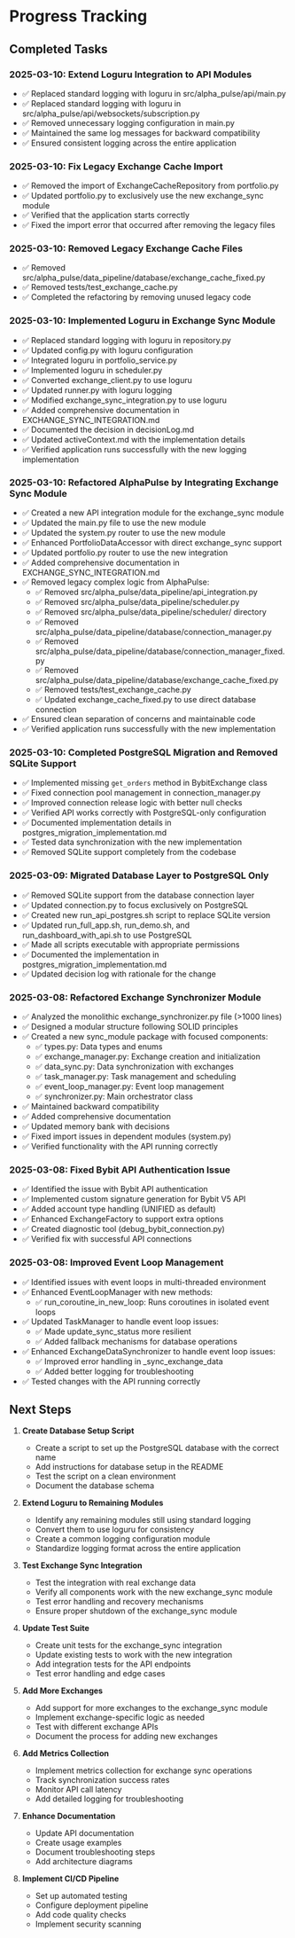 # Progress Tracking

## Completed Tasks

### 2025-03-10: Extend Loguru Integration to API Modules

- ✅ Replaced standard logging with loguru in src/alpha_pulse/api/main.py
- ✅ Replaced standard logging with loguru in src/alpha_pulse/api/websockets/subscription.py
- ✅ Removed unnecessary logging configuration in main.py
- ✅ Maintained the same log messages for backward compatibility
- ✅ Ensured consistent logging across the entire application

### 2025-03-10: Fix Legacy Exchange Cache Import

- ✅ Removed the import of ExchangeCacheRepository from portfolio.py
- ✅ Updated portfolio.py to exclusively use the new exchange_sync module
- ✅ Verified that the application starts correctly
- ✅ Fixed the import error that occurred after removing the legacy files

### 2025-03-10: Removed Legacy Exchange Cache Files

- ✅ Removed src/alpha_pulse/data_pipeline/database/exchange_cache_fixed.py
- ✅ Removed tests/test_exchange_cache.py
- ✅ Completed the refactoring by removing unused legacy code

### 2025-03-10: Implemented Loguru in Exchange Sync Module

- ✅ Replaced standard logging with loguru in repository.py
- ✅ Updated config.py with loguru configuration
- ✅ Integrated loguru in portfolio_service.py
- ✅ Implemented loguru in scheduler.py
- ✅ Converted exchange_client.py to use loguru
- ✅ Updated runner.py with loguru logging
- ✅ Modified exchange_sync_integration.py to use loguru
- ✅ Added comprehensive documentation in EXCHANGE_SYNC_INTEGRATION.md
- ✅ Documented the decision in decisionLog.md
- ✅ Updated activeContext.md with the implementation details
- ✅ Verified application runs successfully with the new logging implementation

### 2025-03-10: Refactored AlphaPulse by Integrating Exchange Sync Module

- ✅ Created a new API integration module for the exchange_sync module
- ✅ Updated the main.py file to use the new module
- ✅ Updated the system.py router to use the new module
- ✅ Enhanced PortfolioDataAccessor with direct exchange_sync support
- ✅ Updated portfolio.py router to use the new integration
- ✅ Added comprehensive documentation in EXCHANGE_SYNC_INTEGRATION.md
- ✅ Removed legacy complex logic from AlphaPulse:
  - ✅ Removed src/alpha_pulse/data_pipeline/api_integration.py
  - ✅ Removed src/alpha_pulse/data_pipeline/scheduler.py
  - ✅ Removed src/alpha_pulse/data_pipeline/scheduler/ directory
  - ✅ Removed src/alpha_pulse/data_pipeline/database/connection_manager.py
  - ✅ Removed src/alpha_pulse/data_pipeline/database/connection_manager_fixed.py
  - ✅ Removed src/alpha_pulse/data_pipeline/database/exchange_cache_fixed.py
  - ✅ Removed tests/test_exchange_cache.py
  - ✅ Updated exchange_cache_fixed.py to use direct database connection
- ✅ Ensured clean separation of concerns and maintainable code
- ✅ Verified application runs successfully with the new implementation

### 2025-03-10: Completed PostgreSQL Migration and Removed SQLite Support

- ✅ Implemented missing `get_orders` method in BybitExchange class
- ✅ Fixed connection pool management in connection_manager.py
- ✅ Improved connection release logic with better null checks
- ✅ Verified API works correctly with PostgreSQL-only configuration
- ✅ Documented implementation details in postgres_migration_implementation.md
- ✅ Tested data synchronization with the new implementation
- ✅ Removed SQLite support completely from the codebase

### 2025-03-09: Migrated Database Layer to PostgreSQL Only

- ✅ Removed SQLite support from the database connection layer
- ✅ Updated connection.py to focus exclusively on PostgreSQL
- ✅ Created new run_api_postgres.sh script to replace SQLite version
- ✅ Updated run_full_app.sh, run_demo.sh, and run_dashboard_with_api.sh to use PostgreSQL
- ✅ Made all scripts executable with appropriate permissions
- ✅ Documented the implementation in postgres_migration_implementation.md
- ✅ Updated decision log with rationale for the change

### 2025-03-08: Refactored Exchange Synchronizer Module

- ✅ Analyzed the monolithic exchange_synchronizer.py file (>1000 lines)
- ✅ Designed a modular structure following SOLID principles
- ✅ Created a new sync_module package with focused components:
  - ✅ types.py: Data types and enums
  - ✅ exchange_manager.py: Exchange creation and initialization
  - ✅ data_sync.py: Data synchronization with exchanges
  - ✅ task_manager.py: Task management and scheduling
  - ✅ event_loop_manager.py: Event loop management
  - ✅ synchronizer.py: Main orchestrator class
- ✅ Maintained backward compatibility
- ✅ Added comprehensive documentation
- ✅ Updated memory bank with decisions
- ✅ Fixed import issues in dependent modules (system.py)
- ✅ Verified functionality with the API running correctly

### 2025-03-08: Fixed Bybit API Authentication Issue

- ✅ Identified the issue with Bybit API authentication
- ✅ Implemented custom signature generation for Bybit V5 API
- ✅ Added account type handling (UNIFIED as default)
- ✅ Enhanced ExchangeFactory to support extra options
- ✅ Created diagnostic tool (debug_bybit_connection.py)
- ✅ Verified fix with successful API connections

### 2025-03-08: Improved Event Loop Management

- ✅ Identified issues with event loops in multi-threaded environment
- ✅ Enhanced EventLoopManager with new methods:
  - ✅ run_coroutine_in_new_loop: Runs coroutines in isolated event loops
- ✅ Updated TaskManager to handle event loop issues:
  - ✅ Made update_sync_status more resilient
  - ✅ Added fallback mechanisms for database operations
- ✅ Enhanced ExchangeDataSynchronizer to handle event loop issues:
  - ✅ Improved error handling in _sync_exchange_data
  - ✅ Added better logging for troubleshooting
- ✅ Tested changes with the API running correctly

## Next Steps

1. **Create Database Setup Script**
   - Create a script to set up the PostgreSQL database with the correct name
   - Add instructions for database setup in the README
   - Test the script on a clean environment
   - Document the database schema

2. **Extend Loguru to Remaining Modules**
   - Identify any remaining modules still using standard logging
   - Convert them to use loguru for consistency
   - Create a common logging configuration module
   - Standardize logging format across the entire application

3. **Test Exchange Sync Integration**
   - Test the integration with real exchange data
   - Verify all components work with the new exchange_sync module
   - Test error handling and recovery mechanisms
   - Ensure proper shutdown of the exchange_sync module

4. **Update Test Suite**
   - Create unit tests for the exchange_sync integration
   - Update existing tests to work with the new integration
   - Add integration tests for the API endpoints
   - Test error handling and edge cases

5. **Add More Exchanges**
   - Add support for more exchanges to the exchange_sync module
   - Implement exchange-specific logic as needed
   - Test with different exchange APIs
   - Document the process for adding new exchanges

6. **Add Metrics Collection**
   - Implement metrics collection for exchange sync operations
   - Track synchronization success rates
   - Monitor API call latency
   - Add detailed logging for troubleshooting

7. **Enhance Documentation**
   - Update API documentation
   - Create usage examples
   - Document troubleshooting steps
   - Add architecture diagrams

8. **Implement CI/CD Pipeline**
   - Set up automated testing
   - Configure deployment pipeline
   - Add code quality checks
   - Implement security scanning
